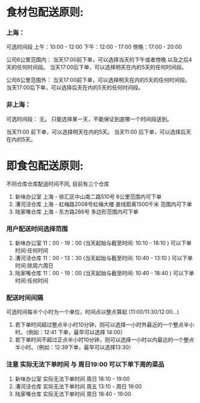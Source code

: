 # 食材包配送原则:

### 上海：

可选时间段
上午：10:00 - 12:00
下午：12:00 - 17:00
傍晚：17:00 - 20:00

公司6公里范围内：
当天17:00前下单，可以选择当天的下午或者傍晚 以及之后4天的任何时间段。
当天17:00后下单，可以选择明天在内的5天的任何时间段。

公司6公里范围外：
当天17:00前下单，可以选择明天在内的5天的任何时间段。
当天17:00后下单，可以选择后天在内的5天的任何时间段。

### 非上海：

可选时间段： 无。
只能选择某一天，不能保证到底哪一个时间段送到。

当天11:00 前下单，可以选择明天在内的5天。
当天11:00 后下单，可以选择后天在内的5天。




# 即食包配送原则:


不同仓库仓库配送时间不同, 目前有三个仓库

1. 新味办公室 上海 - 徐汇区中山南二路510号 6公里范围内可下单
2. 漕河泾仓库 上海 - 虹梅路2008号虹梅大楼 直线距离1500千米 范围内可下单
3. 陆家嘴仓库 上海 - 东方路286号 多边形范围内可下单


### 用户配送时间选择范围

1. 新味办公室 11：00 - 19：00 (当天起始与截至时间: 10:10 - 18:10 )  可以下单时间:任何时间
2. 漕河泾仓库 11：00 - 13：30 (当天起始与截至时间: 10:40 - 13:10 )  可以下单时间:除周六周日
3. 陆家嘴仓库 11：00 - 19：00 (当天起始与截至时间: 10:40 - 18:40 )  可以下单时间:任何时间


### 配送时间间隔

可选时间每半个小时为一个单位，时间点以整点算起 (11:00/11:30/12:00…)

1. 若下单时间超过整点半小时10分钟，则可以选择一小时外最近的一个整点半小时。（例如：12:41 下单，最早可以选择 14:00）
2. 若下单时间不超过正点半小时10分钟，则可以选择一小时以内最远的一个整点半小时。（例如：12:39下单，最早可以选择13:30）

### 注意 实际无法下单时间 与 周日19:00 可以下单下周的菜品

1. 新味办公室 实际无法下单时间 周日 18:10 - 19:00
2. 漕河泾仓库 实际无法下单时间 周五 13:10 - 周日 19:00
3. 陆家嘴仓库 实际无法下单时间 周日 18:40 - 19:00

